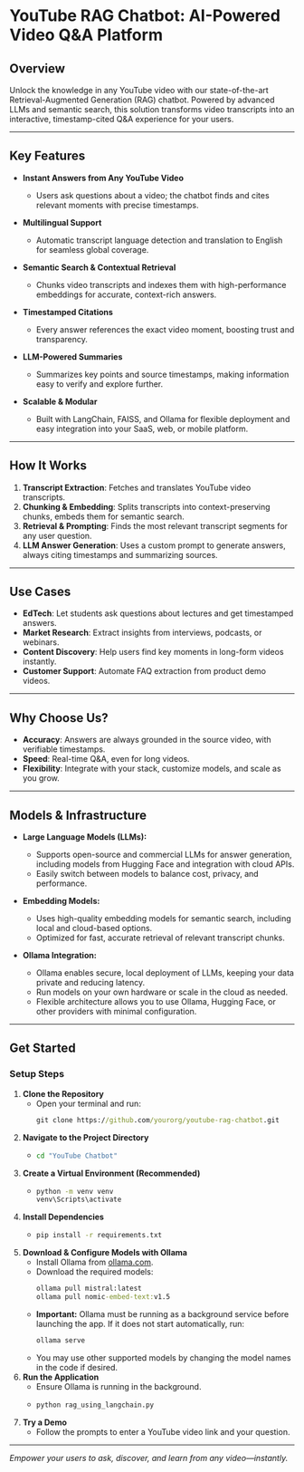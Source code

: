 # YouTube RAG Chatbot: AI-Powered Video Q&A Platform

## Overview
Unlock the knowledge in any YouTube video with our state-of-the-art Retrieval-Augmented Generation (RAG) chatbot. Powered by advanced LLMs and semantic search, this solution transforms video transcripts into an interactive, timestamp-cited Q&A experience for your users.

---

## Key Features

- **Instant Answers from Any YouTube Video**
  - Users ask questions about a video; the chatbot finds and cites relevant moments with precise timestamps.

- **Multilingual Support**
  - Automatic transcript language detection and translation to English for seamless global coverage.

- **Semantic Search & Contextual Retrieval**
  - Chunks video transcripts and indexes them with high-performance embeddings for accurate, context-rich answers.

- **Timestamped Citations**
  - Every answer references the exact video moment, boosting trust and transparency.

- **LLM-Powered Summaries**
  - Summarizes key points and source timestamps, making information easy to verify and explore further.

- **Scalable & Modular**
  - Built with LangChain, FAISS, and Ollama for flexible deployment and easy integration into your SaaS, web, or mobile platform.

---

## How It Works
1. **Transcript Extraction**: Fetches and translates YouTube video transcripts.
2. **Chunking & Embedding**: Splits transcripts into context-preserving chunks, embeds them for semantic search.
3. **Retrieval & Prompting**: Finds the most relevant transcript segments for any user question.
4. **LLM Answer Generation**: Uses a custom prompt to generate answers, always citing timestamps and summarizing sources.

---

## Use Cases
- **EdTech**: Let students ask questions about lectures and get timestamped answers.
- **Market Research**: Extract insights from interviews, podcasts, or webinars.
- **Content Discovery**: Help users find key moments in long-form videos instantly.
- **Customer Support**: Automate FAQ extraction from product demo videos.

---

## Why Choose Us?
- **Accuracy**: Answers are always grounded in the source video, with verifiable timestamps.
- **Speed**: Real-time Q&A, even for long videos.
- **Flexibility**: Integrate with your stack, customize models, and scale as you grow.

---

## Models & Infrastructure

- **Large Language Models (LLMs):**
  - Supports open-source and commercial LLMs for answer generation, including models from Hugging Face and integration with cloud APIs.
  - Easily switch between models to balance cost, privacy, and performance.

- **Embedding Models:**
  - Uses high-quality embedding models for semantic search, including local and cloud-based options.
  - Optimized for fast, accurate retrieval of relevant transcript chunks.

- **Ollama Integration:**
  - Ollama enables secure, local deployment of LLMs, keeping your data private and reducing latency.
  - Run models on your own hardware or scale in the cloud as needed.
  - Flexible architecture allows you to use Ollama, Hugging Face, or other providers with minimal configuration.

---

## Get Started

### Setup Steps
1. **Clone the Repository**
   - Open your terminal and run:
     ```cmd
     git clone https://github.com/yourorg/youtube-rag-chatbot.git
     ```
2. **Navigate to the Project Directory**
   - ```cmd
     cd "YouTube Chatbot"
     ```
3. **Create a Virtual Environment (Recommended)**
   - ```cmd
     python -m venv venv
     venv\Scripts\activate
     ```
4. **Install Dependencies**
   - ```cmd
     pip install -r requirements.txt
     ```
5. **Download & Configure Models with Ollama**
   - Install Ollama from [ollama.com](https://ollama.com/download).
   - Download the required models:
     ```cmd
     ollama pull mistral:latest
     ollama pull nomic-embed-text:v1.5
     ```
   - **Important:** Ollama must be running as a background service before launching the app. If it does not start automatically, run:
     ```cmd
     ollama serve
     ```
   - You may use other supported models by changing the model names in the code if desired.
6. **Run the Application**
   - Ensure Ollama is running in the background.
   - ```cmd
     python rag_using_langchain.py
     ```
7. **Try a Demo**
   - Follow the prompts to enter a YouTube video link and your question.

---



*Empower your users to ask, discover, and learn from any video—instantly.*
